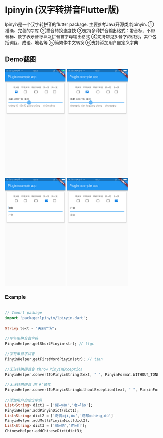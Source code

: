 # lpinyin (汉字转拼音Flutter版)

lpinyin是一个汉字转拼音的flutter package. 主要参考Java开源类库jpinyin.
①准确、完善的字库
②拼音转换速度快
③支持多种拼音输出格式：带音标、不带音标、数字表示音标以及拼音首字母输出格式
④支持常见多音字的识别，其中包括词组、成语、地名等
⑤简繁体中文转换
⑥支持添加用户自定义字典


##  Demo截图

<div>
<img src="https://github.com/Sky24n/lpinyin/blob/master/screenshot/1.png" width="200">
<img src="https://github.com/Sky24n/lpinyin/blob/master/screenshot/2.png" width="200">
</div>
<div>
<img src="https://github.com/Sky24n/lpinyin/blob/master/screenshot/3.png" width="200">
<img src="https://github.com/Sky24n/lpinyin/blob/master/screenshot/4.png" width="200">
</div>

### Example

``` dart

// Import package
import 'package:lpinyin/lpinyin.dart';

String text = "天府广场";

//字符串拼音首字符
PinyinHelper.getShortPinyin(str); // tfgc

//字符串首字拼音
PinyinHelper.getFirstWordPinyin(str); // tian

//无法转换拼音会 throw PinyinException
PinyinHelper.convertToPinyinString(text, " ", PinyinFormat.WITHOUT_TONE);//tian fu guang chang

//无法转换拼音 用'#'替代
PinyinHelper.convertToPinyinStringWithoutException(text, " ", PinyinFormat.WITHOUT_TONE);//tian fu guang chang

//添加用户自定义字典
List<String> dict1 = ['耀=yào','老=lǎo'];
PinyinHelper.addPinyinDict(dict1);
List<String> dict2 = ['奇偶=jī,ǒu','成都=chéng,dū'];
PinyinHelper.addMultiPinyinDict(dict2);
List<String> dict3 = ['倆=俩','們=们'];
ChineseHelper.addChineseDict(dict3);

```

